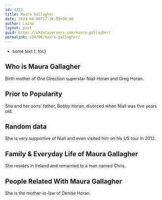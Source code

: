 ```yaml
---
id: 4722
title: Maura Gallagher
date: 2021-04-06T17:36:59+00:00
author: Laima
layout: post
guid: https://ukdataservers.com/maura-gallagher/
permalink: /04/06/maura-gallagher/
---
```


* some text
{: toc}


## Who is Maura Gallagher
                  
                  
                  
Birth mother of One Direction superstar Niall Horan and Greg Horan.
                  
              
            
              
            
                
                
                
## Prior to Popularity
                  
                  
                  
She and her sons&#8217; father, Bobby Horan, divorced when Niall was five years old.
                  
              
            
              
            
                
                
                
## Random data
                  
                  
                  
She is very supportive of Niall and even visited him on his US tour in 2012.
                  
              
            
              
            
                
                
                
## Family & Everyday Life of Maura Gallagher
                  
                  
                  
She resides in Ireland and remarried to a man named Chris.
                  
              
            
              
            
                
                
                
## People Related With Maura Gallagher
                  
                  
                  
She is the mother-in-law of Denise Horan.
                  
              
            
              
            
                
              
            
              
              
            
            
              
            
          
          
          